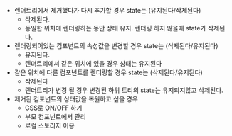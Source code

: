 -   렌더트리에서 제거했다가 다시 추가할 경우 state는 (유지된다/삭제된다)
    -   삭제된다.
    -   동일한 위치에 렌더링하는 동안 상태 유지. 렌더링 하지 않을때 state가 삭제된다.
-   렌더링되어있는 컴포넌트의 속성값을 변경할 경우 state는 (삭제된다/유지된다)
    -   유지된다.
    -   렌더트리에서 같은 위치에 있을 경우 상태는 유지된다
-   같은 위치에 다른 컴포넌트를 렌더링할 경우 state는 (삭제된다/유지된다)
    -   삭제된다
    -   렌더트리가 변경 될 경우 변경된 하위 트리의 state는 유지되지않고 삭제된다.
-   제거된 컴포넌트의 상태값을 복원하고 싶을 경우
    -   CSS로 ON/OFF 하기
    -   부모 컴포넌트에서 관리
    -   로컬 스토리지 이용
